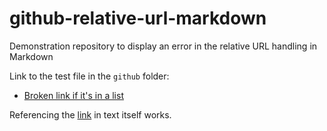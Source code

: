 # github-relative-url-markdown
Demonstration repository to display an error in the relative URL handling in Markdown

Link to the test file in the `github` folder: 
* [Broken link if it's in a list](./github/test.txt)


Referencing the [link](./github/test.txt) in text itself works.
